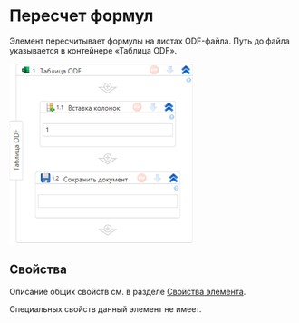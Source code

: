 # Пересчет формул

Элемент пересчитывает формулы на листах ODF-файла. Путь до файла указывается в контейнере «Таблица ODF».

![Элемент «Пересчет формул»](<../../../../.gitbook/assets1/windows_items/odf-insert-column.png>)


## Свойства

Описание общих свойств см. в разделе [Свойства элемента](https://docs.primo-rpa.ru/primo-rpa/primo-studio/process/elements#svoistva-elementa).

Специальных свойств данный элемент не имеет.
